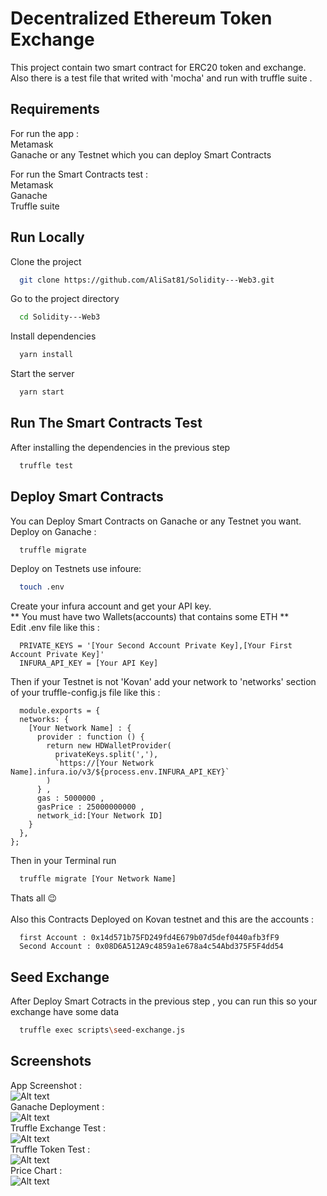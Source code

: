 
# Decentralized Ethereum Token Exchange

This project contain two smart contract for ERC20 token and exchange.\
Also there is a test file that writed with 'mocha' and run with truffle suite .

## Requirements
For run the app :\
Metamask\
Ganache or any Testnet which you can deploy Smart Contracts

For run the Smart Contracts test :\
Metamask\
Ganache\
Truffle suite

## Run Locally

Clone the project

```bash
  git clone https://github.com/AliSat81/Solidity---Web3.git
```

Go to the project directory

```bash
  cd Solidity---Web3
```

Install dependencies

```bash
  yarn install
```

Start the server

```bash
  yarn start
```


## Run The Smart Contracts Test

After installing the dependencies in the previous step 
```bash
  truffle test
```
## Deploy Smart Contracts

You can Deploy Smart Contracts on Ganache or any Testnet you want.\
Deploy on Ganache :
```bash
  truffle migrate
```
Deploy on Testnets use infoure:
```bash
  touch .env
```
Create your infura account and get your API key.\
** You must have two Wallets(accounts) that contains some ETH **\
Edit .env file like this :
```code
  PRIVATE_KEYS = '[Your Second Account Private Key],[Your First Account Private Key]'
  INFURA_API_KEY = [Your API Key]
```
Then if your Testnet is not 'Kovan' add your network to 'networks' section of your truffle-config.js file like this :
```code
  module.exports = {
  networks: {
    [Your Network Name] : {
      provider : function () {
        return new HDWalletProvider(
          privateKeys.split(','),
          `https://[Your Network Name].infura.io/v3/${process.env.INFURA_API_KEY}`
        )
      } ,
      gas : 5000000 ,
      gasPrice : 25000000000 ,
      network_id:[Your Network ID] 
    }
  },
};
```
Then in your Terminal run 
```bash
  truffle migrate [Your Network Name]
```
Thats all 😉\
\
Also this Contracts Deployed on Kovan testnet and this are the accounts :
```code
  first Account : 0x14d571b75FD249fd4E679b07d5def0440afb3fF9
  Second Account : 0x08D6A512A9c4859a1e678a4c54Abd375F5F4dd54
```


## Seed Exchange
After Deploy Smart Cotracts in the previous step , you can run this so your exchange have some data
```bash
  truffle exec scripts\seed-exchange.js
```

## Screenshots
App Screenshot : \
![Alt text](./screenshots/Home.png?raw=true "App Screenshot")\
Ganache Deployment : \
![Alt text](./screenshots/GanacheDeployment.png?raw=true "Ganache Deployment")\
Truffle Exchange Test : \
![Alt text](./screenshots/TruffleExchangeTest.png?raw=true "Truffle Exchange Test")\
Truffle Token Test : \
![Alt text](./screenshots/TruffleTokenTest.png?raw=true "Truffle Token Test")\
Price Chart : \
![Alt text](./screenshots/PriceChart.png?raw=true "Price Chart")
